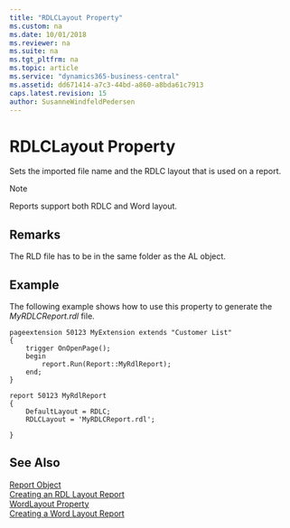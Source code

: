 ```yaml
---
title: "RDLCLayout Property"
ms.custom: na
ms.date: 10/01/2018
ms.reviewer: na
ms.suite: na
ms.tgt_pltfrm: na
ms.topic: article
ms.service: "dynamics365-business-central"
ms.assetid: dd671414-a7c3-44bd-a860-a8bda61c7913
caps.latest.revision: 15
author: SusanneWindfeldPedersen
---
```


 

# RDLCLayout Property
Sets the imported file name and the RDLC layout that is used on a report.


> [!NOTE]
> Reports support both RDLC and Word layout.

## Remarks
The RLD file has to be in the same folder as the AL object. 

## Example
<!--
Code taken from this file: devenv-howto-rdl-report-layout
-->
The following example shows how to use this property to generate the *MyRDLCReport.rdl* file.

```
pageextension 50123 MyExtension extends "Customer List"
{
    trigger OnOpenPage();
    begin
        report.Run(Report::MyRdlReport);
    end;
}

report 50123 MyRdlReport
{
    DefaultLayout = RDLC;
    RDLCLayout = 'MyRDLCReport.rdl';

}
```

## See Also  
[Report Object](../devenv-report-object.md)  
[Creating an RDL Layout Report](../devenv-howto-rdl-report-layout.md)   
[WordLayout Property](devenv-wordlayout-property.md)  
[Creating a Word Layout Report](../devenv-howto-report-layout.md)  
 